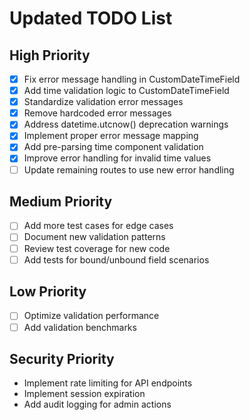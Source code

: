 # Updated TODO List

## High Priority
- [x] Fix error message handling in CustomDateTimeField
- [x] Add time validation logic to CustomDateTimeField
- [x] Standardize validation error messages
- [x] Remove hardcoded error messages
- [x] Address datetime.utcnow() deprecation warnings
- [x] Implement proper error message mapping
- [x] Add pre-parsing time component validation
- [x] Improve error handling for invalid time values
- [ ] Update remaining routes to use new error handling

## Medium Priority
- [ ] Add more test cases for edge cases
- [ ] Document new validation patterns
- [ ] Review test coverage for new code
- [ ] Add tests for bound/unbound field scenarios

## Low Priority
- [ ] Optimize validation performance
- [ ] Add validation benchmarks

## Security Priority
- Implement rate limiting for API endpoints
- Implement session expiration
- Add audit logging for admin actions
